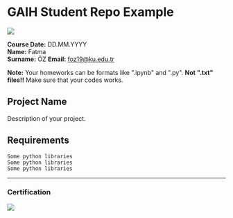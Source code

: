 # GAIH Student Repo Example
![](img/newlogo.png)

**Course Date:** DD.MM.YYYY  
**Name:** Fatma  
**Surname:** ÖZ
**Email:** foz19@ku.edu.tr 

**Note:** Your homeworks can be formats like ".ipynb" and ".py". **Not ".txt" files!!** Make sure that your codes works.  

## Project Name
Description of your project.

## Requirements
```
Some python libraries
Some python libraries
Some python libraries
```
---

### Certification
![](img/TopLearnerCertificate.png)

